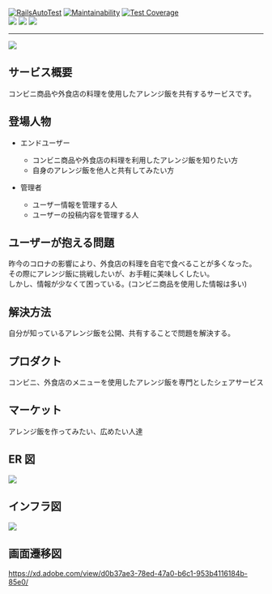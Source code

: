 [![RailsAutoTest](https://github.com/kazu-2020/arrangy/actions/workflows/rails_auto_test.yml/badge.svg?branch=main)](https://github.com/kazu-2020/arrangy/actions/workflows/rails_auto_test.yml)
[![Maintainability](https://api.codeclimate.com/v1/badges/01f99b03d82423a8365c/maintainability)](https://codeclimate.com/github/kazu-2020/arrangy/maintainability)
[![Test Coverage](https://api.codeclimate.com/v1/badges/01f99b03d82423a8365c/test_coverage)](https://codeclimate.com/github/kazu-2020/arrangy/test_coverage)
<br />
<img src="https://img.shields.io/badge/Ruby-v2.7.2-E50F0F?style=plastic&logo=Ruby&logoColor=E50F0F">
<img src="https://img.shields.io/badge/Rails-v6.0.3.5-CC0000?style=plastic">
<img src="https://img.shields.io/badge/Vue-v2.6.1.2-4FC08D?style=plastic&logo=Vue-dot-js">

<hr />
<img src='https://user-images.githubusercontent.com/64774307/120076985-1a858800-c0e3-11eb-9bbb-0030767b667f.png'>

## サービス概要

コンビニ商品や外食店の料理を使用したアレンジ飯を共有するサービスです。

## 登場人物

- エンドユーザー

  - コンビニ商品や外食店の料理を利用したアレンジ飯を知りたい方
  - 自身のアレンジ飯を他人と共有してみたい方

- 管理者
  - ユーザー情報を管理する人
  - ユーザーの投稿内容を管理する人

## ユーザーが抱える問題

昨今のコロナの影響により、外食店の料理を自宅で食べることが多くなった。<br>
その際にアレンジ飯に挑戦したいが、お手軽に美味しくしたい。<br>
しかし、情報が少なくて困っている。(コンビニ商品を使用した情報は多い)

## 解決方法

自分が知っているアレンジ飯を公開、共有することで問題を解決する。

## プロダクト

コンビニ、外食店のメニューを使用したアレンジ飯を専門としたシェアサービス

## マーケット

アレンジ飯を作ってみたい、広めたい人達

## ER 図

<img src="https://user-images.githubusercontent.com/64774307/120371875-66d5ff80-c351-11eb-8af5-2bad1be49f84.png">

## インフラ図

<img src="https://user-images.githubusercontent.com/64774307/120373968-e9f85500-c353-11eb-8a5c-40ffff80c357.png">

## 画面遷移図

https://xd.adobe.com/view/d0b37ae3-78ed-47a0-b6c1-953b4116184b-85e0/

